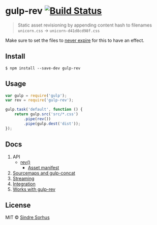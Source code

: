 # gulp-rev [![Build Status](https://travis-ci.org/sindresorhus/gulp-rev.svg?branch=master)](https://travis-ci.org/sindresorhus/gulp-rev)

> Static asset revisioning by appending content hash to filenames
> `unicorn.css` → `unicorn-d41d8cd98f.css`

Make sure to set the files to [never expire](http://developer.yahoo.com/performance/rules.html#expires) for this to have an effect.


## Install

```
$ npm install --save-dev gulp-rev
```


## Usage

```js
var gulp = require('gulp');
var rev = require('gulp-rev');

gulp.task('default', function () {
	return gulp.src('src/*.css')
		.pipe(rev())
		.pipe(gulp.dest('dist'));
});
```

## Docs

1.  API
	-	[rev()](docs/api/rev/rev.md)
		-   [Asset manifest](docs/api/rev/asset_manifest.md)
2.	[Sourcemaps and gulp-concat](docs/api/sourcemaps_and_gulp_concat.md)
3.  [Streaming](docs/api/streaming.md)
4.	[Integration](docs/api/integration.md)
5.	[Works with gulp-rev](docs/api/works_with_gulp_rev.md)

## License

MIT © [Sindre Sorhus](http://sindresorhus.com)
